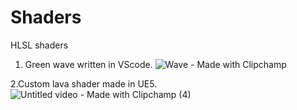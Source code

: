 # Shaders
 HLSL shaders
1. Green wave written in VScode.
![Wave - Made with Clipchamp](https://user-images.githubusercontent.com/54118211/232930263-2e021a2a-45f0-4f73-98b7-2d06d2d8adb8.gif)



   





2.Custom lava shader made in UE5.
![Untitled video - Made with Clipchamp (4)](https://github.com/Datonlinegamer/Shaders/assets/54118211/7ee26aac-0018-4322-829a-c965e99fc6af)






